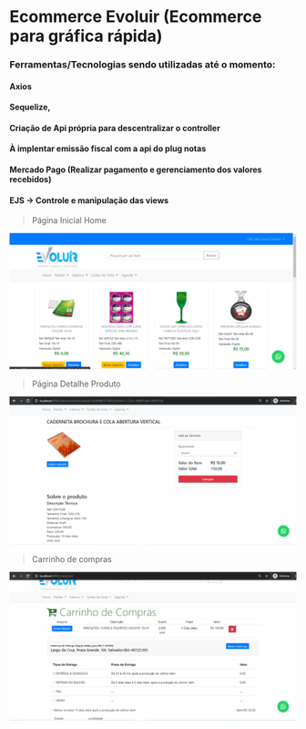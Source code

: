 # Ecommerce Evoluir (Ecommerce para gráfica rápida)
### Ferramentas/Tecnologias sendo utilizadas até o momento:
#### Axios
#### Sequelize,
#### Criação de Api própria para descentralizar o controller
#### À implentar emissão fiscal com a api do plug notas
#### Mercado Pago (Realizar pagamento e gerenciamento dos valores recebidos)
#### EJS -> Controle e manipulação das views

>Página Inicial Home
<img src = "https://github.com/Hermogenes00/Ecommerce_Evoluir/blob/master/public/images/ecommerce/print.png?raw=true"/>

>Página Detalhe Produto
<img src = "https://github.com/Hermogenes00/Ecommerce_Evoluir/blob/master/public/images/ecommerce/print2.png?raw=true"/>

>Carrinho de compras
<img src ="https://github.com/Hermogenes00/Ecommerce_Evoluir/blob/master/public/images/ecommerce/print3.png?raw=true"/>


